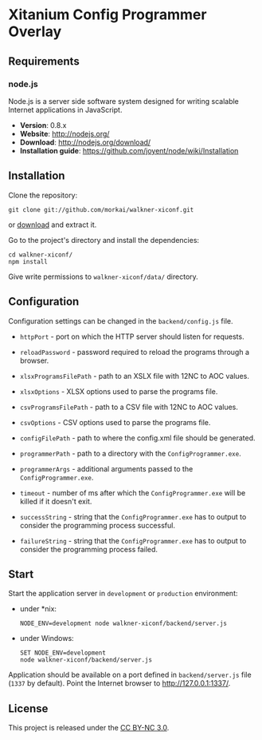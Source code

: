 # Xitanium Config Programmer Overlay

## Requirements

### node.js

Node.js is a server side software system designed for writing scalable
Internet applications in JavaScript.

  * __Version__: 0.8.x
  * __Website__: http://nodejs.org/
  * __Download__: http://nodejs.org/download/
  * __Installation guide__: https://github.com/joyent/node/wiki/Installation

## Installation

Clone the repository:

```
git clone git://github.com/morkai/walkner-xiconf.git
```

or [download](https://github.com/morkai/walkner-xiconf/zipball/master)
and extract it.

Go to the project's directory and install the dependencies:

```
cd walkner-xiconf/
npm install
```

Give write permissions to `walkner-xiconf/data/` directory.

## Configuration

Configuration settings can be changed in the `backend/config.js` file.

  * `httpPort` - port on which the HTTP server should listen for requests.

  * `reloadPassword` - password required to reload the programs through a browser.

  * `xlsxProgramsFilePath` - path to an XSLX file with 12NC to AOC values.

  * `xlsxOptions` - XLSX options used to parse the programs file.

  * `csvProgramsFilePath` - path to a CSV file with 12NC to AOC values.

  * `csvOptions` - CSV options used to parse the programs file.

  * `configFilePath` - path to where the config.xml file should be generated.

  * `programmerPath` - path to a directory with the `ConfigProgrammer.exe`.

  * `programmerArgs` - additional arguments passed to the `ConfigProgrammer.exe`.

  * `timeout` - number of ms after which the `ConfigProgrammer.exe` will be
    killed if it doesn't exit.

  * `successString` - string that the `ConfigProgrammer.exe` has to output to
    consider the programming process successful.

  * `failureString` - string that the `ConfigProgrammer.exe` has to output to
    consider the programming process failed.

## Start

Start the application server in `development` or `production` environment:

  * under *nix:

    ```
    NODE_ENV=development node walkner-xiconf/backend/server.js
    ```

  * under Windows:

    ```
    SET NODE_ENV=development
    node walkner-xiconf/backend/server.js
    ```

Application should be available on a port defined in `backend/server.js` file
(`1337` by default). Point the Internet browser to http://127.0.0.1:1337/.

## License

This project is released under the
[CC BY-NC 3.0](https://raw.github.com/morkai/walkner-xiconf/master/license.md).
